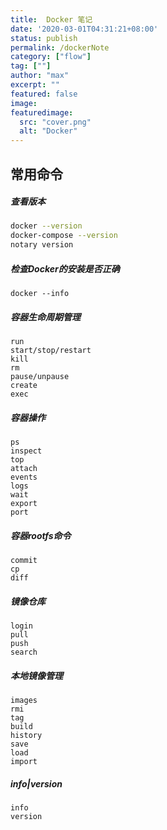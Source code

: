 ```yaml
---
title:  Docker 笔记
date: '2020-03-01T04:31:21+08:00'
status: publish
permalink: /dockerNote
category: ["flow"] 
tag: [""]
author: "max"
excerpt: ""
featured: false
image: 
featuredimage:
  src: "cover.png"
  alt: "Docker"
---
```

## 常用命令

##### 查看版本

```bash
docker --version 
docker-compose --version
notary version
```

#####  检查Docker的安装是否正确

```
docker --info
```

##### 容器生命周期管理
```
run
start/stop/restart
kill
rm
pause/unpause
create
exec
```

##### 容器操作
```
ps
inspect
top
attach
events
logs
wait
export
port
```

##### 容器rootfs命令
```
commit
cp
diff
```

##### 镜像仓库
```
login
pull
push
search
```

##### 本地镜像管理
```
images
rmi
tag
build
history
save
load
import
```

##### info|version
```
info
version
```















